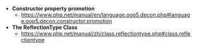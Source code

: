 - **Constructor property promotion**   
  - https://www.php.net/manual/en/language.oop5.decon.php#language.oop5.decon.constructor.promotion
- **The ReflectionType Class**    
  - https://www.php.net/manual/zh/class.reflectiontype.php#class.reflectiontype